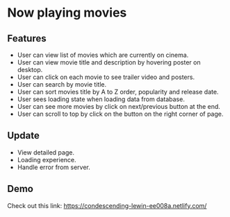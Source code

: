# Now playing movies

## Features
  - User can view list of movies which are currently on cinema.
  - User can view movie title and description by hovering poster on desktop.
  - User can click on each movie to see trailer video and posters.
  - User can search by movie title.
  - User can sort movies title by A to Z order, popularity and release date.
  - User sees loading state when loading data from database.
  - User can see more movies by click on next/previous button at the end.
  - User can scroll to top by click on the button on the right corner of page.

## Update
  - View detailed page.
  - Loading experience.
  - Handle error from server.

## Demo
   Check out this link: https://condescending-lewin-ee008a.netlify.com/
